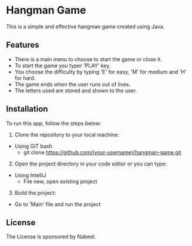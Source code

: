 # Hangman Game

This is a simple and effective hangman game created using Java.

## Features

- There is a main menu to choose to start the game or close it.
- To start the game you typer 'PLAY' key.
- You choose the difficulty by typing 'E' for easy, 'M' for medium and 'H' for hard.
- The game ends when the user runs out of lives.
- The letters used are stored and shown to the user.

## Installation

To run this app, follow the steps below:

1. Clone the repository to your local machine:

  -   Using GIT bash
      - git clone https://github.com/(your-username)/hangman-game.git

2. Open the project directory in your code editor or you can type:

  -   Using IntelliJ
      - File new, open existing project

3. Build the project:
  -  Go to 'Main' file and run the project

## License

 The License is sponsored by Nabeel.
